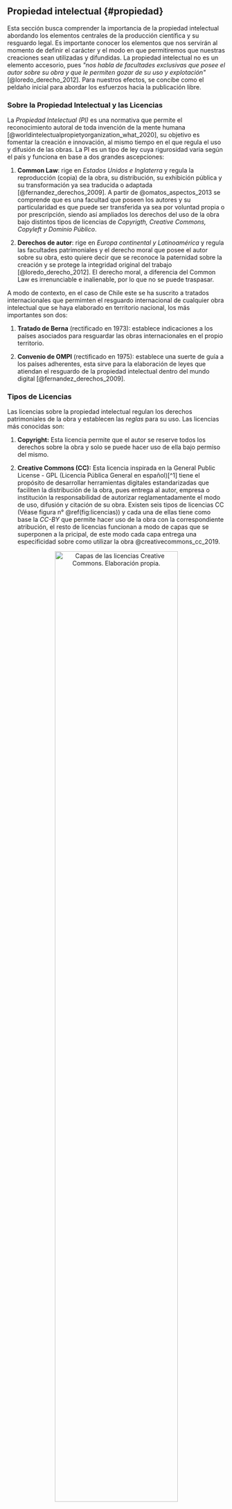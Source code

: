 ## Propiedad intelectual {#propiedad}

 Esta sección busca comprender la importancia de la propiedad intelectual abordando los elementos centrales de la producción científica y su resguardo legal. Es importante conocer los elementos que nos servirán al momento de definir el carácter y el modo en que permitiremos que nuestras creaciones sean utilizadas y difundidas. La propiedad intelectual no es un elemento accesorio, pues *"nos habla de facultades exclusivas que posee el autor sobre su obra y que le permiten gozar de su uso y explotación"* [@loredo_derecho_2012]. Para nuestros efectos, se concibe como el peldaño inicial para abordar los esfuerzos hacia la publicación libre.

### Sobre la Propiedad Intelectual y las Licencias 

 La *Propiedad Intelectual (PI)* es una normativa que permite el reconocimiento autoral de toda invención de la mente humana [@worldintelectualpropietyorganization_what_2020], su objetivo es fomentar la creación e innovación, al mismo tiempo en el que regula el uso y difusión de las obras. La PI es un tipo de ley cuya rigurosidad varia según el país y funciona en base a dos grandes ascepciones:

1.  **Common Law**: rige en *Estados Unidos e Inglaterra* y regula la reproducción (copia) de la obra, su distribución, su exhibición pública y su transformación ya sea traducida o adaptada [@fernandez_derechos_2009]. A partir de @omatos_aspectos_2013 se comprende que es una facultad que poseen los autores y su particularidad es que puede ser transferida ya sea por voluntad propia o por prescripción, siendo así ampliados los derechos del uso de la obra bajo distintos tipos de licencias de *Copyrigth, Creative Commons, Copyleft y Dominio Público*.

2.  **Derechos de autor**: rige en *Europa continental y Latinoamérica* y regula las facultades patrimoniales y el derecho moral que posee el autor sobre su obra, esto quiere decir que se reconoce la paternidad sobre la creación y se protege la integridad original del trabajo [@loredo_derecho_2012]. El derecho moral, a diferencia del Common Law es irrenunciable e inalienable, por lo que no se puede traspasar.

A modo de contexto, en el caso de Chile este se ha suscrito a tratados internacionales que permimten el resguardo internacional de cualquier obra intelectual que se haya elaborado en territorio nacional, los más importantes son dos:

1.  **Tratado de Berna** (rectificado en 1973): establece indicaciones a los países asociados para resguardar las obras internacionales en el propio territorio. 

2.  **Convenio de OMPI** (rectificado en 1975): establece una suerte de guía a los países adherentes, esta sirve para la elaboración de leyes que atiendan el resguardo de la propiedad intelectual dentro del mundo digital [@fernandez_derechos_2009].

### Tipos de Licencias

 Las licencias sobre la propiedad intelectual regulan los derechos patrimoniales de la obra y establecen las *reglas* para su uso. Las licencias más conocidas son:

1.  **Copyright:** Esta licencia permite que el autor se reserve todos los derechos sobre la obra y solo se puede hacer uso de ella bajo permiso del mismo.

2.  **Creative Commons (CC):** Esta licencia inspirada en la General Public License - GPL (Licencia Pública General en español)[^1] tiene el propósito de desarrollar herramientas digitales estandarizadas que faciliten la distribución de la obra, pues entrega al autor, empresa o institución la responsabilidad de autorizar reglamentadamente el modo de uso, difusión y citación de su obra. Existen seis tipos de licencias CC (Véase figura n° \@ref(fig:licencias)) y cada una de ellas tiene como base la *CC-BY* que permite hacer uso de la obra con la correspondiente atribución, el resto de licencias funcionan a modo de capas que se superponen a la pricipal, de este modo cada capa entrega una especificidad sobre como utilizar la obra @creativecommons_cc_2019.

<div class="figure" style="text-align: center">
<img src="images/licencias.png" alt="Capas de las licencias Creative Commons. Elaboración propia." width="75%" />
<p class="caption">(\#fig:licencias)Capas de las licencias Creative Commons. Elaboración propia.</p>
</div>

3.  **Copyleft:** Este tipo de licencia proviene del movimiento [*Open Access*](https://open-access.net/en/information-on-open-access/history-of-the-open-access-movement){target="_blank"} y se orienta a abrir el uso, aplicación, distribución y creación de obras. Además de permitir el uso libre, indica la obligación de que todo proyecto que nazca a partir del original contenga los principios del acceso abierto.

4.  **Dominio Público:** Si bien no corresponde a una licencia como tal, es un estado en el que la obra no posee protección patrimonial pues ha prescrito el plazo de su protección.

### El conocimiento es poder pero ¿De quién?

 Tanto organismos de investigación pública como universidades crean conocimiento científico por medio de la investigación y la docencia con el fin de aportar al bien público. Si bien, la apertura de las publicaciones puede ser lo ideal para tales objetivos, en ocasiones la confidencialidad de los resultados científicos permite a sus autores obtener beneficios económicos de su trabajo. Sin importar cuál sea el camino, la propiedad intelectual juega un papel importante al orientar la toma de decisiones en torno al desarrollo, difusión y utilización del conocimiento intelectual [@wipo_frequently_2020]. Por ello contar con una política intelectual de calidad es el primer paso para gestionar estratégicamente la difusión y transferencia de los resultados científicos.

A continuación, se presentan dos experiencias chilenas que se consideran como buenas prácticas en términos de políticas institucionales, pues promueven la apertura de publicaciones.

#### **Política de Acceso Abierto de ANID** {-}

La [*Agencia Nacional de Investigación y Desarrollo (ANID)*](https://www.anid.cl/){target="_blank"} que nace en 2020 como una estructura que reemplaza a la *Comisión Nacional de Investigación Científica y Tecnológica (CONICYT)*, es hoy la institución que encabeza el *Ministerio de Ciencia, Tecnología, Conocimiento e Innovación*. Siguiendo el legado de su antecesora, su objetivo es apoyar con recursos al desarrollo de la ciencia y la innovación en Chile. Desde el 2021, bajo el principio de que todo conocimiento generado con fondos públicos debe resultar en beneficios para la sociedad, ANID ha implementado una *Política de Acceso Abierto* con el objetivo de asegurar la disponibilidad del conocimiento científico que resulte de investigaciones financiadas por la institución [@agencianacionaldeinvestigacionydesarrollo_consulta_2020]. Esta política busca ser un curso de acción *progresivo* implementado en dos fases: 

*  **Fase I**: En el plazo inicial de dos años se pretende incentivar la apertura de las publicaciones y sus datos. Esta primera fase servirá para la recopilación de antecedentes sobre el uso y gastos asociados a la investigación abierta. En esta primera etapa de la política toman gran relevancia los principios *FAIR*. FAIR es la abreviatura en lengua inglesa para referirse a Findability, Accessibility, Interoperability y Reusability (Encontrable, Accesible, Interoperable y Reutilizable). El diseño de estos principios tienen el objetivo de ser una guía medible para que los investigadores realicen una eficaz gestión de los datos, para que posteriormente puedan ser replicados [@wilkinson_fair_2016].

*  **Fase II**: Los resultados de la primera fase servirán para que en la segunda se implemente - de manera más rigurosa - la publicación libre mediante la *"Ruta Dorada"*, la cual corresponde a un formato de publicación que permite eliminar los periodos de embargo, dejando las publicaciones disponibles en acceso abierto de manera inmediata tras el pago del *Article Processing Charges - APC* a las editoriales. El APC es una tarifa que costea el procesamiento del artículo final para que se adapte al diseño de la revista y en ocasiones, son las propias instituciones públicas las que costean el APC, devolviendo así un monto no menor a las editoriales. En la sección de [Herramientas Para Públicar](https://lisa-coes.github.io/open-access/herramientas-para-publicar.html) profundizaremos en ello.

ANID  ha detectado de manera temprana el conflicto que acarrea la industria editorial, la cual lidera un mercado donde los conocimientos se tranzan como un bien, beneficiendo principalmente a las editoriales con un alto margen de ganancias y es por ello que en el documento mismo se especifica: 

> *"Esta política busca ser un curso de acción que esté en constante revisión y que permita, de manera progresiva, avanzar hacia un sistema transparente y abierto, donde el acceso, la re-utilización y la constante oferta de nueva información y datos científicos contribuyan de manera real y concreta al desarrollo social, cultural, científico y económico de Chile"* [@anid_propuesta_2020].

#### **Repositorio Institucional, Universidad de Chile** {-}

La Universidad de Chile es la institución de educación superior pionera en desarrollar un repositorio institucional abierto. Este recoge documentos digitales e impresos con previa autorización, tales como tesis de pregrado y postgrado, pre y post-print, libros y capítulos, material didáctico y presentaciones, informes técnicos, recursos audiovisuales e imágenes. El [Repositorio Académico de la Universidad de Chile](http://repositorio.uchile.cl/){target="_blank"} conserva, difunde y proporciona acceso a material científico generado por docentes e investigadores de la institución y cuenta actualmente con más de 68.000 publicaciones.

Este repositorio académico hace uso de un protocolo de interoperabilidad que permite que se conecte con otros, ello con el propósito de incrementar la visibilidad de los documentos y bajo este objetivo, los autores deben proteger sus obras con licencias *Creative-Commons*, de este modo aseguran el reconocimiento e identificación de la propiedad intelectual y favorece la visibilidad del trabajo.

Ambos ejemplos de políticas institucionales proveen una exitosa colaboración entre el mundo científico y el público general, ya que orientan la toma de decisiones al finalizar el ejercicio investigativo y permiten la apertura del conocimiento. Según @alperin_indicadores_2014, en América Latina se ha desarrollado el ejercicio del Open Access mediante el financiamiento - casi exclusivo - de agencias estatales y agencias de cooperación internacional. Sus resultados se publican principalmente en revistas locales o repositorios regionales, un ejemplo de ello es Argentina, país donde el 80% de los artículos científicos se encuentran indexados en revistas locales [@alperin_indicadores_2014], ya que la nación se ha inclinado en promover políticas de autoarchivo como la *Ley Nacional de Repositorios* promulgada en 2013 y la creación del *Sistema Nacional de Repositorios Digitales* creado en 2011 [@monti_acceso_2020]. 

La evidencia de cuenta de que para el caso Latinoamericano, son los organismos universitarios y de investigación pública los responsables de desarrollar eficaces políticas de ciencia abierta con el objetivo de aportar a la libre circulación de los resultados científicos, pues dentro de sus beneficios como se ilustra en la figura n° \@ref(fig:beneficios) no solo se evidencia la mayor exposición de los trabajos científicos, también existe un aporte en terminos de desarrollo a nivel país, influencia de políticas, entre otros aspectos positivos.

<div class="figure" style="text-align: center">
<img src="images/OpenAccess.png" alt=" Beneficios del Open Access. Traducción propia en base a Kingsley, D. &amp; Brown, S. (2021)." width="100%" />
<p class="caption">(\#fig:beneficios) Beneficios del Open Access. Traducción propia en base a Kingsley, D. & Brown, S. (2021).</p>
</div>
[^1]: La *General Public License* es una licencia elaborada por el sistema operativo [GNU](https://www.gnu.org/licenses/){target="_blank"} y su objetivo es permitir el uso de software y códigos de libre acceso. GNU es un sistema libre que busca ser compatible con Unix, otro sistema operativo que se caracteriza por ser portable, multitarea y multiusuario [@blanca_informatica_2019].
